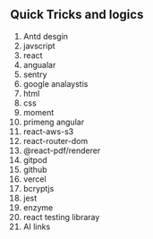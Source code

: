 ## Quick Tricks and logics

1. Antd desgin
2. javscript
3. react
4. angualar
5. sentry
6. google analaystis
7. html
8. css
9. moment
10. primeng angular
11. react-aws-s3
12. react-router-dom
13. @react-pdf/renderer
14. gitpod
15. github
16. vercel
17. bcryptjs
18. jest
19. enzyme
20. react testing libraray
21. AI links
